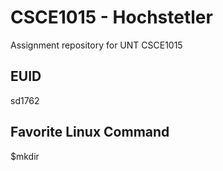 # CSCE1015 - Hochstetler
Assignment repository for UNT CSCE1015
## EUID
sd1762
## Favorite Linux Command
$mkdir
